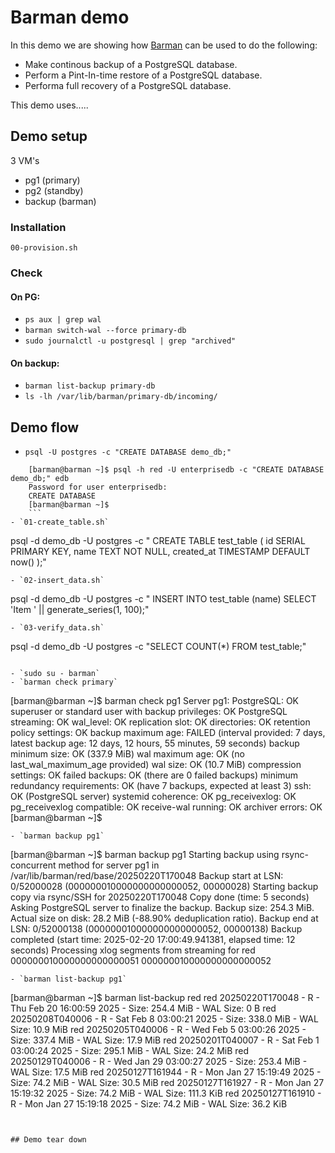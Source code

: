 # Barman demo
In this demo we are showing how [Barman](https://pgbarman.org/) can be used to do the following:
- Make continous backup of a PostgreSQL database.
- Perform a Pint-In-time restore of a PostgreSQL database.
- Performa full recovery of a PostgreSQL database.

This demo uses.....

## Demo setup
3 VM's
- pg1 (primary)
- pg2 (standby)
- backup (barman)

### Installation
`00-provision.sh`

### Check
#### On PG:
- `ps aux | grep wal`
- `barman switch-wal --force primary-db`
- `sudo journalctl -u postgresql | grep "archived"`

#### On backup:
- `barman list-backup primary-db`
- `ls -lh /var/lib/barman/primary-db/incoming/`

## Demo flow
- `psql -U postgres -c "CREATE DATABASE demo_db;"`
```
    [barman@barman ~]$ psql -h red -U enterprisedb -c "CREATE DATABASE demo_db;" edb
    Password for user enterprisedb: 
    CREATE DATABASE
    [barman@barman ~]$ 
    ```
- `01-create_table.sh`
```
psql -d demo_db -U postgres -c "
CREATE TABLE test_table (
    id SERIAL PRIMARY KEY,
    name TEXT NOT NULL,
    created_at TIMESTAMP DEFAULT now()
);"
```
- `02-insert_data.sh`
```
psql -d demo_db -U postgres -c "
INSERT INTO test_table (name) 
SELECT 'Item ' || generate_series(1, 100);"
```
- `03-verify_data.sh`
```
psql -d demo_db -U postgres -c "SELECT COUNT(*) FROM test_table;"
```

- `sudo su - barman`
- `barman check primary`
```
[barman@barman ~]$ barman check pg1
Server pg1:
        PostgreSQL: OK
        superuser or standard user with backup privileges: OK
        PostgreSQL streaming: OK
        wal_level: OK
        replication slot: OK
        directories: OK
        retention policy settings: OK
        backup maximum age: FAILED (interval provided: 7 days, latest backup age: 12 days, 12 hours, 55 minutes, 59 seconds)
        backup minimum size: OK (337.9 MiB)
        wal maximum age: OK (no last_wal_maximum_age provided)
        wal size: OK (10.7 MiB)
        compression settings: OK
        failed backups: OK (there are 0 failed backups)
        minimum redundancy requirements: OK (have 7 backups, expected at least 3)
        ssh: OK (PostgreSQL server)
        systemid coherence: OK
        pg_receivexlog: OK
        pg_receivexlog compatible: OK
        receive-wal running: OK
        archiver errors: OK
[barman@barman ~]$ 
```
- `barman backup pg1`
```
[barman@barman ~]$ barman backup pg1
Starting backup using rsync-concurrent method for server pg1 in /var/lib/barman/red/base/20250220T170048
Backup start at LSN: 0/52000028 (000000010000000000000052, 00000028)
Starting backup copy via rsync/SSH for 20250220T170048
Copy done (time: 5 seconds)
Asking PostgreSQL server to finalize the backup.
Backup size: 254.3 MiB. Actual size on disk: 28.2 MiB (-88.90% deduplication ratio).
Backup end at LSN: 0/52000138 (000000010000000000000052, 00000138)
Backup completed (start time: 2025-02-20 17:00:49.941381, elapsed time: 12 seconds)
Processing xlog segments from streaming for red
        000000010000000000000051
        000000010000000000000052
```
- `barman list-backup pg1`
```
[barman@barman ~]$ barman list-backup red
red 20250220T170048 - R - Thu Feb 20 16:00:59 2025 - Size: 254.4 MiB - WAL Size: 0 B
red 20250208T040006 - R - Sat Feb  8 03:00:21 2025 - Size: 338.0 MiB - WAL Size: 10.9 MiB
red 20250205T040006 - R - Wed Feb  5 03:00:26 2025 - Size: 337.4 MiB - WAL Size: 17.9 MiB
red 20250201T040007 - R - Sat Feb  1 03:00:24 2025 - Size: 295.1 MiB - WAL Size: 24.2 MiB
red 20250129T040006 - R - Wed Jan 29 03:00:27 2025 - Size: 253.4 MiB - WAL Size: 17.5 MiB
red 20250127T161944 - R - Mon Jan 27 15:19:49 2025 - Size: 74.2 MiB - WAL Size: 30.5 MiB
red 20250127T161927 - R - Mon Jan 27 15:19:32 2025 - Size: 74.2 MiB - WAL Size: 111.3 KiB
red 20250127T161910 - R - Mon Jan 27 15:19:18 2025 - Size: 74.2 MiB - WAL Size: 36.2 KiB
```


## Demo tear down

